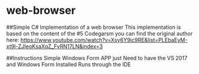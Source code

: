 # web-browser

##Simple C# Implementation of a web browser
This implementation is based on the content of the #5 Codegarsm you can find the original author here:
https://www.youtube.com/watch?v=Xsy6Y9ic9RE&list=PLEbaEyM-xt9l-ZJIeoKsaXqZ_FvRN17LN&index=3

##Instructions
Simple Windows Form APP just Need to have the VS 2017 and Windows Form Installed
Runs through the IDE
